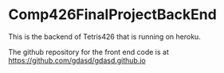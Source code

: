 # Comp426FinalProjectBackEnd

This is the backend of Tetris426 that is running on heroku.

The github repository for the front end code is at https://github.com/gdasd/gdasd.github.io
